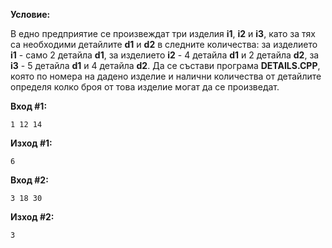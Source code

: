 **Условие:**

В едно предприятие се произвеждат три изделия __i1__, __i2__ и __i3__, като за тях са необходими детайлите __d1__ и __d2__ в следните количества: за изделието __i1__ - само 2 детайла __d1__, за изделието __i2__ - 4 детайла __d1__ и 2 детайла __d2__, за __i3__ - 5 детайла __d1__ и 4 детайла __d2__. Да се състави програма **DETAILS.CPP**, която по номера на дадено изделие и налични количества от детайлите определя колко броя от това изделие могат да се произведат.

**Вход #1:**

	1 12 14

**Изход #1:**

	6

**Вход #2:**

	3 18 30

**Изход #2:**

	3

